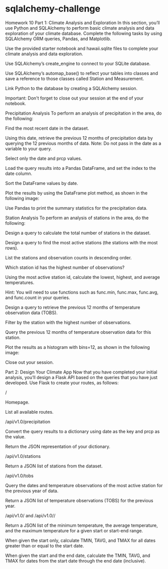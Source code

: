 # sqlalchemy-challenge
Homework 10
Part 1: Climate Analysis and Exploration
In this section, you’ll use Python and SQLAlchemy to perform basic climate analysis and data exploration of your climate database. Complete the following tasks by using SQLAlchemy ORM queries, Pandas, and Matplotlib.


Use the provided starter notebook and hawaii.sqlite files to complete your climate analysis and data exploration.


Use SQLAlchemy’s create_engine to connect to your SQLite database.


Use SQLAlchemy’s automap_base() to reflect your tables into classes and save a reference to those classes called Station and Measurement.


Link Python to the database by creating a SQLAlchemy session.


Important: Don't forget to close out your session at the end of your notebook.



Precipitation Analysis
To perform an analysis of precipitation in the area, do the following:


Find the most recent date in the dataset.


Using this date, retrieve the previous 12 months of precipitation data by querying the 12 previous months of data. Note: Do not pass in the date as a variable to your query.


Select only the date and prcp values.


Load the query results into a Pandas DataFrame, and set the index to the date column.


Sort the DataFrame values by date.


Plot the results by using the DataFrame plot method, as shown in the following image:



Use Pandas to print the summary statistics for the precipitation data.



Station Analysis
To perform an analysis of stations in the area, do the following:


Design a query to calculate the total number of stations in the dataset.


Design a query to find the most active stations (the stations with the most rows).


List the stations and observation counts in descending order.


Which station id has the highest number of observations?


Using the most active station id, calculate the lowest, highest, and average temperatures.


Hint: You will need to use functions such as func.min, func.max, func.avg, and func.count in your queries.




Design a query to retrieve the previous 12 months of temperature observation data (TOBS).


Filter by the station with the highest number of observations.


Query the previous 12 months of temperature observation data for this station.


Plot the results as a histogram with bins=12, as shown in the following image:





Close out your session.




Part 2: Design Your Climate App
Now that you have completed your initial analysis, you’ll design a Flask API based on the queries that you have just developed.
Use Flask to create your routes, as follows:


/


Homepage.


List all available routes.




/api/v1.0/precipitation


Convert the query results to a dictionary using date as the key and prcp as the value.


Return the JSON representation of your dictionary.




/api/v1.0/stations

Return a JSON list of stations from the dataset.



/api/v1.0/tobs


Query the dates and temperature observations of the most active station for the previous year of data.


Return a JSON list of temperature observations (TOBS) for the previous year.




/api/v1.0/<start> and /api/v1.0/<start>/<end>


Return a JSON list of the minimum temperature, the average temperature, and the maximum temperature for a given start or start-end range.


When given the start only, calculate TMIN, TAVG, and TMAX for all dates greater than or equal to the start date.


When given the start and the end date, calculate the TMIN, TAVG, and TMAX for dates from the start date through the end date (inclusive).
